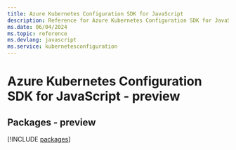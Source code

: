 ```yaml
---
title: Azure Kubernetes Configuration SDK for JavaScript
description: Reference for Azure Kubernetes Configuration SDK for JavaScript
ms.date: 06/04/2024
ms.topic: reference
ms.devlang: javascript
ms.service: kubernetesconfiguration
---
```

# Azure Kubernetes Configuration SDK for JavaScript - preview
## Packages - preview
[!INCLUDE [packages](kubernetes-configuration-index.md)]